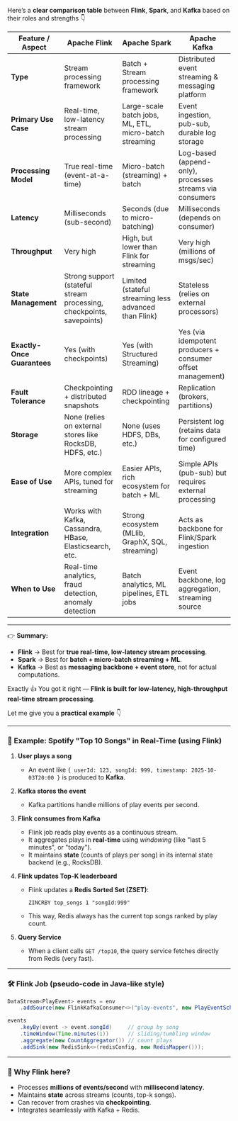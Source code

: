 Here’s a **clear comparison table** between **Flink**, **Spark**, and **Kafka** based on their roles and strengths 👇

| Feature / Aspect            | **Apache Flink**                                                     | **Apache Spark**                                       | **Apache Kafka**                                            |
| --------------------------- | -------------------------------------------------------------------- | ------------------------------------------------------ | ----------------------------------------------------------- |
| **Type**                    | Stream processing framework                                          | Batch + Stream processing framework                    | Distributed event streaming & messaging platform            |
| **Primary Use Case**        | Real-time, low-latency stream processing                             | Large-scale batch jobs, ML, ETL, micro-batch streaming | Event ingestion, pub-sub, durable log storage               |
| **Processing Model**        | True real-time (event-at-a-time)                                     | Micro-batch (streaming) + batch                        | Log-based (append-only), processes streams via consumers    |
| **Latency**                 | Milliseconds (sub-second)                                            | Seconds (due to micro-batching)                        | Milliseconds (depends on consumer)                          |
| **Throughput**              | Very high                                                            | High, but lower than Flink for streaming               | Very high (millions of msgs/sec)                            |
| **State Management**        | Strong support (stateful stream processing, checkpoints, savepoints) | Limited (stateful streaming less advanced than Flink)  | Stateless (relies on external processors)                   |
| **Exactly-Once Guarantees** | Yes (with checkpoints)                                               | Yes (with Structured Streaming)                        | Yes (via idempotent producers + consumer offset management) |
| **Fault Tolerance**         | Checkpointing + distributed snapshots                                | RDD lineage + checkpointing                            | Replication (brokers, partitions)                           |
| **Storage**                 | None (relies on external stores like RocksDB, HDFS, etc.)            | None (uses HDFS, DBs, etc.)                            | Persistent log (retains data for configured time)           |
| **Ease of Use**             | More complex APIs, tuned for streaming                               | Easier APIs, rich ecosystem for batch + ML             | Simple APIs (pub-sub) but requires external processing      |
| **Integration**             | Works with Kafka, Cassandra, HBase, Elasticsearch, etc.              | Strong ecosystem (MLlib, GraphX, SQL, streaming)       | Acts as backbone for Flink/Spark ingestion                  |
| **When to Use**             | Real-time analytics, fraud detection, anomaly detection              | Batch analytics, ML pipelines, ETL jobs                | Event backbone, log aggregation, streaming source           |

---

👉 **Summary:**

* **Flink** → Best for **true real-time, low-latency stream processing**.
* **Spark** → Best for **batch + micro-batch streaming + ML**.
* **Kafka** → Best as **messaging backbone + event store**, not for actual computations.

Exactly 👍 You got it right — **Flink is built for low-latency, high-throughput real-time stream processing**.

Let me give you a **practical example** 👇

---

### 🎵 Example: Spotify "Top 10 Songs" in Real-Time (using Flink)

1. **User plays a song**

    * An event like `{ userId: 123, songId: 999, timestamp: 2025-10-03T20:00 }` is produced to **Kafka**.

2. **Kafka stores the event**

    * Kafka partitions handle millions of play events per second.

3. **Flink consumes from Kafka**

    * Flink job reads play events as a continuous stream.
    * It aggregates plays in **real-time** using *windowing* (like "last 5 minutes", or "today").
    * It maintains **state** (counts of plays per song) in its internal state backend (e.g., RocksDB).

4. **Flink updates Top-K leaderboard**

    * Flink updates a **Redis Sorted Set (ZSET)**:

      ```redis
      ZINCRBY top_songs 1 "songId:999"
      ```
    * This way, Redis always has the current top songs ranked by play count.

5. **Query Service**

    * When a client calls `GET /top10`, the query service fetches directly from Redis (very fast).

---

### 🛠 Flink Job (pseudo-code in Java-like style)

```java
DataStream<PlayEvent> events = env
    .addSource(new FlinkKafkaConsumer<>("play-events", new PlayEventSchema(), props));

events
    .keyBy(event -> event.songId)     // group by song
    .timeWindow(Time.minutes(1))      // sliding/tumbling window
    .aggregate(new CountAggregator()) // count plays
    .addSink(new RedisSink<>(redisConfig, new RedisMapper()));
```

---

### 🚀 Why Flink here?

* Processes **millions of events/second** with **millisecond latency**.
* Maintains **state** across streams (counts, top-k songs).
* Can recover from crashes via **checkpointing**.
* Integrates seamlessly with Kafka + Redis.

